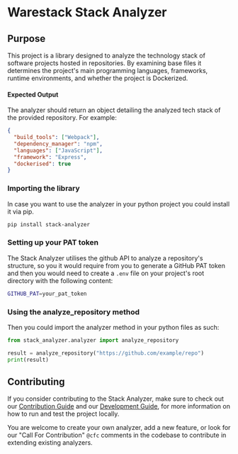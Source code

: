 # Warestack Stack Analyzer

## Purpose

This project is a library designed to analyze the technology stack of software projects hosted in repositories. By examining base files it determines the project's main programming languages, frameworks, runtime environments, and whether the project is Dockerized.

#### Expected Output

The analyzer should return an object detailing the analyzed tech stack of the provided repository. For example:

```json
{
  "build_tools": ["Webpack"],
  "dependency_manager": "npm",
  "languages": ["JavaScript"],
  "framework": "Express",
  "dockerised": true
}
```

### Importing the library

In case you want to use the analyzer in your python project you could install it via pip.

```bash
pip install stack-analyzer
```

### Setting up your PAT token

The Stack Analyzer utilises the github API to analyze a repository's structure, so you it would require from you to generate a GitHub PAT token and then you would need to create a `.env` file on your project's root directory with the following content:

```bash
GITHUB_PAT=your_pat_token
```

### Using the analyze_repository method

Then you could import the analyzer method in your python files as such:

```python
from stack_analyzer.analyzer import analyze_repository

result = analyze_repository("https://github.com/example/repo")
print(result)

```

## Contributing

If you consider contributing to the Stack Analyzer, make sure to check out our [Contribution Guide](CONTRIBUTING.md) and our [Development Guide](DEVELOPMENT.md), for more information on how to run and test the project locally.

You are welcome to create your own analyzer, add a new feature, or look for our "Call For Contribution" `@cfc` comments in the codebase to contribute in extending existing analyzers.
